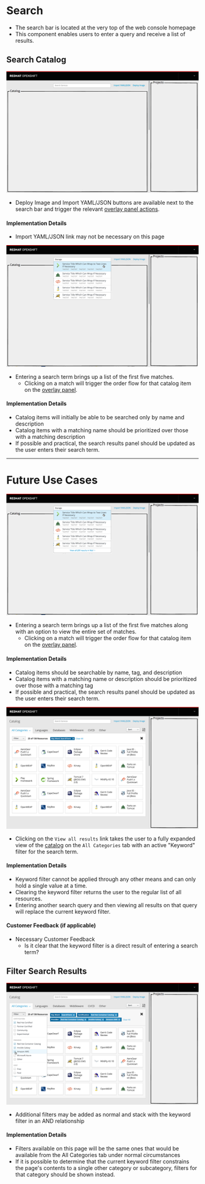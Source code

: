 # Search

- The search bar is located at the very top of the web console homepage
- This component enables users to enter a query and receive a list of results.


## Search Catalog

![search](img/search-01.png)
- Deploy Image and Import YAML/JSON buttons are available next to the search bar and trigger the relevant [overlay panel actions](http://openshift.github.io/openshift-origin-design/web-console/4-patterns/overlay-panel).

#### Implementation Details
  - Import YAML/JSON link may not be necessary on this page

![search](img/search-02.png)
- Entering a search term brings up a list of the first five matches.
  - Clicking on a match will trigger the order flow for that catalog item on the [overlay panel](http://openshift.github.io/openshift-origin-design/web-console/4-patterns/overlay-panel).

#### Implementation Details
  - Catalog items will initially be able to be searched only by name and description
  - Catalog items with a matching name should be prioritized over those with a matching description
  - If possible and practical, the search results panel should be updated as the user enters their search term.

**********

# Future Use Cases

![search](img/search-02B.png)
- Entering a search term brings up a list of the first five matches along with an option to view the entire set of matches.
  - Clicking on a match will trigger the order flow for that catalog item on the [overlay panel](http://openshift.github.io/openshift-origin-design/web-console/4-patterns/overlay-panel).

#### Implementation Details
  - Catalog items should be searchable by name, tag, and description
  - Catalog items with a matching name or description should be prioritized over those with a matching tag
  - If possible and practical, the search results panel should be updated as the user enters their search term.

![search](img/search-03.png)
- Clicking on the `View all results` link takes the user to a fully expanded view of the [catalog](http://openshift.github.io/openshift-origin-design/web-console/1-homepage/catalog) on the `All Categories` tab with an active "Keyword" filter for the search term.

#### Implementation Details
  - Keyword filter cannot be applied through any other means and can only hold a single value at a time.
  - Clearing the keyword filter returns the user to the regular list of all resources.
  - Entering another search query and then viewing all results on that query will replace the current keyword filter.

#### Customer Feedback (if applicable)
- Necessary Customer Feedback
  - Is it clear that the keyword filter is a direct result of entering a search term?


## Filter Search Results

![search](img/search-04B.png)
- Additional filters may be added as normal and stack with the keyword filter in an AND relationship

#### Implementation Details
  - Filters available on this page will be the same ones that would be available from the All Categories tab under normal circumstances
  - If it is possible to determine that the current keyword filter constrains the page's contents to a single other category or subcategory, filters for that category should be shown instead.
